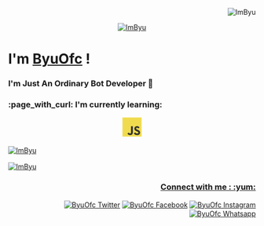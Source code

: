 <p align="right"> <img src="https://komarev.com/ghpvc/?username=ImByu&label=Profile%20views&color=443c42&style=plastic" alt="ImByu" /> </p>
<p align="center"> <a href="https://github.com/ryo-ma/github-profile-trophy"><img src="https://github-profile-trophy.vercel.app/?username=ImByu" alt="ImByu" /></a> </p>

# I'm [ByuOfc](https://bayuofficial.my.id) ! 
###  I'm Just An Ordinary Bot Developer :ghost:


<h3 align="left">:page_with_curl: I'm currently learning:</h3>
<p align="center"> <a href="https://developer.mozilla.org/en-US/docs/Web/JavaScript" target="_blank"> <img src="https://raw.githubusercontent.com/devicons/devicon/master/icons/javascript/javascript-original.svg" alt="javascript" width="40" height="40"/> 
<p><img align="center" src="https://github-readme-streak-stats.herokuapp.com/?user=ImByu&theme=default" alt="ImByu" /></p>
<p><img align="center" src="https://bad-apple-github-readme.vercel.app/api?show_bg=1&username=ImByu" alt="ImByu" /></p>
</details>

<h3 align="right">Connect with me : :yum:</h3>
<p align="right">
<a href="https://twitter.com/ImNguyen_" target="_blank"><img align="center" src="https://simpleicons.org/icons/twitter.svg" alt="ByuOfc Twitter" height="30" width="40" /></a>
<a href="https://www.facebook.com/profile.php?id=100076695544145" target="_blank"><img align="center" src="https://simpleicons.org/icons/facebook.svg" alt="ByuOfc Facebook" height="30" width="40" /></a>
<a href="https://instagram.com/imbyu_ofc" target="_blank"><img align="center" src="https://simpleicons.org/icons/instagram.svg" alt="ByuOfc Instagram" height="30" width="40" /></a>
<a href="https://wa.me/6281297084552" target="_blank"><img align="center" src="https://simpleicons.org/icons/whatsapp.svg" alt="ByuOfc Whatsapp" height="30" width="40" /></a>
</p>
